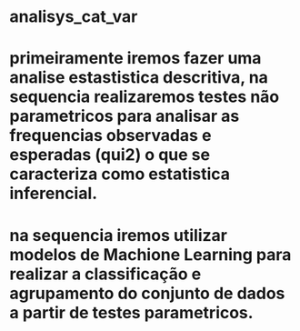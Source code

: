 # analisys_cat_var

# primeiramente iremos fazer uma analise estastistica descritiva, na sequencia realizaremos testes não parametricos para analisar as frequencias observadas e esperadas (qui2) o que se caracteriza como estatistica inferencial. 
# na sequencia iremos utilizar modelos de Machione Learning para realizar a classificação e agrupamento do conjunto de dados a partir de testes parametricos. 
